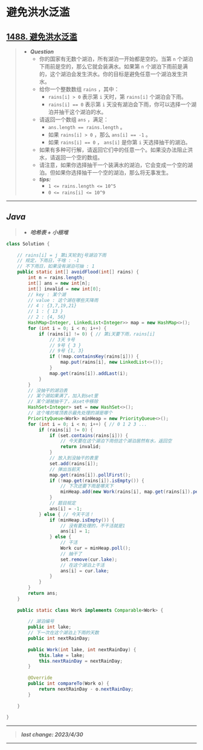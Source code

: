 # 避免洪水泛滥

## [1488. 避免洪水泛滥](https://leetcode.cn/problems/avoid-flood-in-the-city/)

> - ***Question***
>   - 你的国家有无数个湖泊，所有湖泊一开始都是空的。当第 `n` 个湖泊下雨前是空的，那么它就会装满水。如果第 `n` 个湖泊下雨前是满的，这个湖泊会发生洪水。你的目标是避免任意一个湖泊发生洪水。
>   - 给你一个整数数组 `rains` ，其中：
>     - `rains[i] > 0` 表示第 `i` 天时，第 `rains[i]` 个湖泊会下雨。
>     - `rains[i] == 0` 表示第 `i` 天没有湖泊会下雨，你可以选择一个湖泊并抽干这个湖泊的水。
>   - 请返回一个数组 `ans` ，满足：
>     - `ans.length == rains.length` 。
>     - 如果 `rains[i] > 0` ，那么 `ans[i] == -1` 。
>     - 如果 `rains[i] == 0` ， `ans[i]` 是你第 `i` 天选择抽干的湖泊。
>   - 如果有多种可行解，请返回它们中的任意一个。如果没办法阻止洪水，请返回一个空的数组。
>   - 请注意，如果你选择抽干一个装满水的湖泊，它会变成一个空的湖泊。但如果你选择抽干一个空的湖泊，那么将无事发生。
>   - ***tips:***
>     - `1 <= rains.length <= 10^5`
>     - `0 <= rains[i] <= 10^9`

---

## *Java*

> - ***哈希表 + 小根堆***

```java
class Solution {
    
    // rains[i] = j 第i天轮到j号湖泊下雨
    // 规定，下雨日，干啥 : -1
    // 不下雨日，如果没有湖泊可抽 : 1
    public static int[] avoidFlood(int[] rains) {
        int n = rains.length;
        int[] ans = new int[n];
        int[] invalid = new int[0];
        // key : 某个湖
        // value : 这个湖在哪些天降雨
        // 4 : {3,7,19,21}
        // 1 : { 13 }
        // 2 : {4, 56}
        HashMap<Integer, LinkedList<Integer>> map = new HashMap<>();
        for (int i = 0; i < n; i++) {
            if (rains[i] != 0) { // 第i天要下雨，rains[i]
                // 3天 9号
                // 9号 { 3 }
                // 9号 {1, 3}
                if (!map.containsKey(rains[i])) {
                    map.put(rains[i], new LinkedList<>());
                }
                map.get(rains[i]).addLast(i);
            }
        }
        // 没抽干的湖泊表
        // 某个湖如果满了，加入到set里
        // 某个湖被抽干了，从set中移除
        HashSet<Integer> set = new HashSet<>();
        // 这个堆的堆顶表示最先处理的湖是哪个
        PriorityQueue<Work> minHeap = new PriorityQueue<>();
        for (int i = 0; i < n; i++) { // 0 1 2 3 ...
            if (rains[i] != 0) {
                if (set.contains(rains[i])) {
                    // 今天要在这个湖泊下雨但这个湖泊居然有水，返回空
                    return invalid;
                }
                // 放入到没抽干的表里
                set.add(rains[i]);
                // 弹出当前天
                map.get(rains[i]).pollFirst();
                if (!map.get(rains[i]).isEmpty()) {
                    // 下次还要下雨是哪天下
                    minHeap.add(new Work(rains[i], map.get(rains[i]).peekFirst()));
                }
                // 题目规定
                ans[i] = -1;
            } else { // 今天干活！
                if (minHeap.isEmpty()) {
                    // 没有要处理的，不干活就是1
                    ans[i] = 1;
                } else {
                    // 干活
                    Work cur = minHeap.poll();
                    // 抽干了
                    set.remove(cur.lake);
                    // 在这个湖泊上干活
                    ans[i] = cur.lake;
                }
            }
        }
        return ans;
    }
    
    public static class Work implements Comparable<Work> {
        
        // 湖泊编号
        public int lake;
        // 下一次在这个湖泊上下雨的天数
        public int nextRainDay;
        
        public Work(int lake, int nextRainDay) {
            this.lake = lake;
            this.nextRainDay = nextRainDay;
        }
        
        @Override
        public int compareTo(Work o) {
            return nextRainDay - o.nextRainDay;
        }
        
    }
    
}
```

---

> ***last change: 2023/4/30***

---
